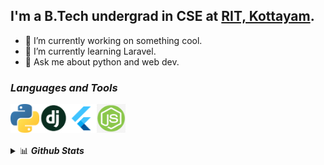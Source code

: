 ## I'm a B.Tech undergrad in CSE at [RIT, Kottayam](http://www.rit.ac.in/).

- 🔭 I’m currently working on something cool.
- 🌱 I’m currently learning Laravel.
- 💬 Ask me about python and web dev.

### <b><i>Languages and Tools</i></b>

<img align="left" src="https://github.com/UKnowWhoIm/UKnowWhoIm/blob/master/res/python.png" height="46" width="46" alt="Python"/>    
<img align="left" src="https://github.com/UKnowWhoIm/UKnowWhoIm/blob/master/res/django.png" height="46" width="46" alt="Django"/>
<img align="left" src="https://github.com/UKnowWhoIm/UKnowWhoIm/blob/master/res/flutter.png" height="46" width="46" alt="Flutter"/>    
<img align="left" src="https://github.com/UKnowWhoIm/UKnowWhoIm/blob/master/res/nodejs.jpg" height="46" width="46" alt="Node JS"/>    

<br/><br/><br/>
<details>
<summary>📊 
  <b><i>Github Stats</i></b>
</summary>
<p align="center"> <img src="https://github-readme-stats-drab-iota.vercel.app/api/?username=UKnowWhoIm&theme=gotham" alt="Sidharth Ajithkumar | Stats" />
</details>
